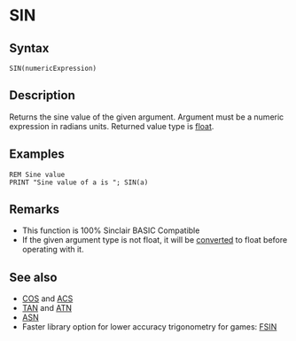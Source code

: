 # SIN

## Syntax

```
SIN(numericExpression)
```

## Description

Returns the sine value of the given argument.
Argument must be a numeric expression in radians units. Returned value type is [float](types.md#Float).

## Examples

```
REM Sine value
PRINT "Sine value of a is "; SIN(a)
```
 
## Remarks
*  This function is 100% Sinclair BASIC Compatible
*  If the given argument type is not float, it will be [converted](cast.md) to float before operating with it.

## See also

* [COS](cos.md) and [ACS](acs.md)
* [TAN](tan.md) and [ATN](atn.md)
* [ASN](asn.md)
*  Faster library option for lower accuracy trigonometry for games: [FSIN](library/fsin.bas.md)
